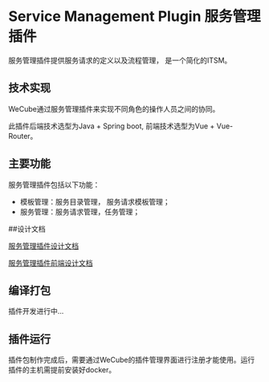 # Service Management Plugin 服务管理插件

服务管理插件提供服务请求的定义以及流程管理， 是一个简化的ITSM。


## 技术实现
WeCube通过服务管理插件来实现不同角色的操作人员之间的协同。

此插件后端技术选型为Java + Spring boot, 前端技术选型为Vue + Vue-Router。

## 主要功能
服务管理插件包括以下功能：

- 模板管理：服务目录管理， 服务请求模板管理；
- 服务管理：服务请求管理，任务管理；

##设计文档

[服务管理插件设计文档](wiki/design/service_management_design.md)

[服务管理插件前端设计文档](wiki/design/service_management_design_frontend.md)

## 编译打包
插件开发进行中...


## 插件运行
插件包制作完成后，需要通过WeCube的插件管理界面进行注册才能使用。运行插件的主机需提前安装好docker。